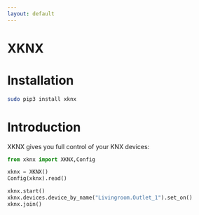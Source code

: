 ```yaml
---
layout: default
---
```


# [](#header-1)XKNX

# [](#header-2)Installation

```bash
sudo pip3 install xknx
```` 

# [](#header-2)Introduction

XKNX gives you full control of your KNX devices:

```python
from xknx import XKNX,Config

xknx = XKNX()
Config(xknx).read()

xknx.start()
xknx.devices.device_by_name("Livingroom.Outlet_1").set_on()
xknx.join()
```

